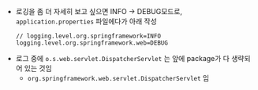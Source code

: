 
- 로깅을 좀 더 자세히 보고 싶으면 INFO -> DEBUG모드로, `application.properties` 파일에다가 아래 작성
    ```
    // logging.level.org.springframework=INFO
    logging.level.org.springframework.web=DEBUG
    ```
- 로그 중에 `o.s.web.servlet.DispatcherServlet` 는 앞에 package가 다 생략되어 있는 것임
    - `org.springframework.web.servlet.DispatcherServlet` 임
    